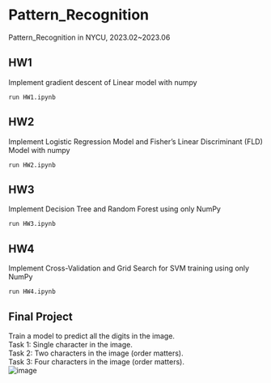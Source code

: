 # Pattern_Recognition
Pattern_Recognition in NYCU, 2023.02~2023.06

## HW1 
Implement gradient descent of Linear model with numpy
```
run HW1.ipynb
```

## HW2
Implement Logistic Regression Model and Fisher’s Linear Discriminant (FLD) Model with numpy
```
run HW2.ipynb
```

## HW3
Implement Decision Tree and Random Forest using only NumPy
```
run HW3.ipynb
```

## HW4
Implement Cross-Validation and Grid Search for SVM training using only NumPy
```
run HW4.ipynb
```

## Final Project
Train a model to predict all the digits in the image.</br>
Task 1: Single character in the image.</br>
Task 2: Two characters in the image (order matters).</br>
Task 3: Four characters in the image (order matters).</br>
![image](https://github.com/lon0862/NYCU_Pattern_Recognition/assets/59390771/ed6c0ff2-b61e-4df3-bcc9-876377928473)



